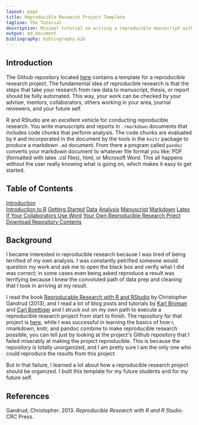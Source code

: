 ```yaml
---
layout: page
title: Reproducible Research Project Template
tagline: The Tutorial
description: Minimal tutorial on writing a reproducible manuscript with R, and RStudio
output: md_document
bibliography: bibliography.bib
---
```


<!-- After knitting, paste the yaml header above  -->

Introduction
------------

The Github repository located
[here](https://github.com/mindymallory/research-project-template)
contains a template for a reproducible research project. The fundamental
idea of reproducible research is that the steps that take your research
from raw data to manuscript, thesis, or report should be fully
automated. This way, your work can be checked by your adviser, mentors,
collaborators, others working in your area, journal reviewers, and your
future self.

R and RStudio are an excellent vehicle for conducting reproducible
research. You write manuscripts and reports in `.rmarkdown` documents
that includes code chunks that perform analysis. The code chunks are
evaluated by `R` and incorporated in the document by the tools in the
`knitr` package to produce a markdown `.md` document. From there a
program called `pandoc` converts your markdown document to whatever file
format you like: PDF (formatted with latex .csl files), html, or
Microsoft Word. This all happens without the user really knowing what is
going on, which makes it easy to get started.

Table of Contents
-----------------

[Introduction](/research-project-template/introduction)  
[Introduction to R](/research-project-template/intro-to-r) [Getting
Started](/research-project-template/getting-started)
[Data](/research-project-template/data)
[Analysis](/research-project-template/analysis)
[Manuscript](/research-project-template/Manuscript)
[Markdown](/research-project-template/markdown)
[Latex](/research-project-template/latex) [If Your Collaborators Use
Word](/research-project-template/need-word) [Your Own Reproducible
Research Prject](on-your-own) [Download Repository
Contents](https://github.com/mindymallory/research-project-template/tree/master)

Background
----------

I became interested in reproducible research because I was tired of
being terrified of my own analysis. I was constantly petrified someone
would question my work and ask me to open the black box and verify what
I did was correct; in some cases even being asked reproduce a result was
terrifying because I knew the convoluted path of data prep and cleaning
that I took in arriving at my result.

I read the book [Reproducable Research with R and
RStudio](http://www.amazon.com/Reproducible-Research-Studio-Chapman-Hall/dp/1466572841)
by Christopher Gandrud (2013), and I read a lot of blog posts and
tutorials by [Karl Broman](http://kbroman.org/pages/software.html) and
[Carl
Boettiger](http://www.carlboettiger.info/2012/05/06/research-workflow.html)
and I struck out on my own path to execute a reproducible research
project from start to finish. The repository for that project is
[here](https://github.com/mindymallory/BBOBAS), while I was successful
in learning the basics of how r, rmarkdown, knitr, and pandoc combine to
make reproducible research possible, you can tell just by looking at the
project's Github repository that I failed miserably at making the
project reproducible. This is because the repository is totally
unorganized, and I am pretty sure I am the only one who could reproduce
the results from this project.

But in that failure, I learned a lot about how a reproducible research
project should be organized. I built this template for my future
students and for my future self.

References
----------

Gandrud, Christopher. 2013. *Reproducible Research with R and R Studio*.
CRC Press.
